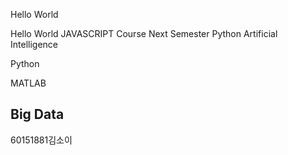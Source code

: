 Hello World

Hello World
JAVASCRIPT Course
Next Semester Python
Artificial Intelligence

Python

MATLAB 
## Big Data

60151881김소이
